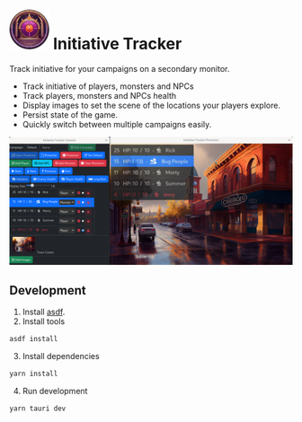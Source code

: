 # ![App Icon](src-tauri/icons/Square71x71Logo.png) Initiative Tracker

Track initiative for your campaigns on a secondary monitor.

* Track initiative of players, monsters and NPCs
* Track players, monsters and NPCs health
* Display images to set the scene of the locations your players explore.
* Persist state of the game.
* Quickly switch between multiple campaigns easily.

![App Screenshot](.github/screenshot.png)


## Development

1. Install [asdf](https://asdf-vm.com/).
2. Install tools
```bash
asdf install
```
3. Install dependencies
```bash
yarn install
```
4. Run development
```bash
yarn tauri dev
```
